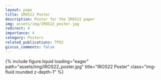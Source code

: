 ```yaml
---
layout: page
title: IROS22 Poster
description: Poster for the IROS22 paper
img: assets/img/IROS22_poster.jpg
redirect: #
importance: 4
category: Posters
related_publications: TPO2
giscus_comments: false
---
```


<div class="row">
    <div class="col-sm mt-3 mt-md-0">
        {% include figure.liquid loading="eager" path="assets/img/IROS22_poster.jpg" title="IROS22 Poster" class="img-fluid rounded z-depth-1" %}
    </div>
</div>